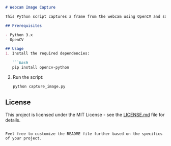
```markdown
# Webcam Image Capture

This Python script captures a frame from the webcam using OpenCV and saves it as 'test.jpg'.

## Prerequisites

- Python 3.x
- OpenCV

## Usage
1. Install the required dependencies:

   ```bash
   pip install opencv-python
   ```

2. Run the script:

   ```bash
   python capture_image.py
   ```

## License

This project is licensed under the MIT License - see the [LICENSE.md](LICENSE.md) file for details.
```

Feel free to customize the README file further based on the specifics of your project.
